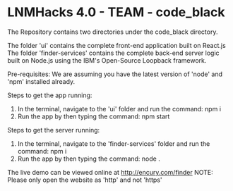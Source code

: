 # LNMHacks 4.0 - TEAM - code_black

The Repository contains two directories under the code_black directory. 

The folder 'ui' contains the complete front-end application built on React.js
The folder 'finder-services' contains the complete back-end server logic built on Node.js using the IBM's Open-Source Loopback framework.

Pre-requisites:
We are assuming you have the latest version of 'node' and 'npm' installed already.

Steps to get the app running:
1. In the terminal, navigate to the 'ui' folder and run the command:
    npm i
2. Run the app by then typing the command: 
    npm start

Steps to get the server running:
1. In the terminal, navigate to the 'finder-services' folder and run the command:
    npm i
2. Run the app by then typing the command: 
    node .

The live demo can be viewed online at http://encury.com/finder
NOTE: Please only open the website as 'http' and not 'https'
